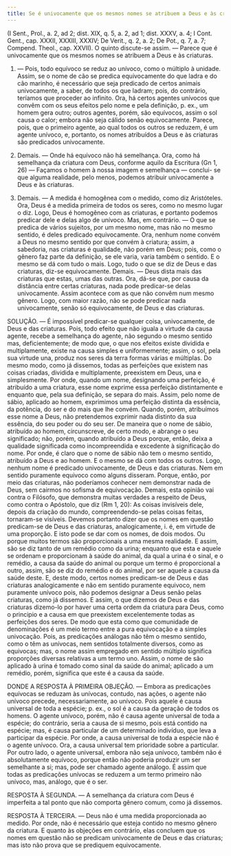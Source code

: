 ```yaml
---
title: Se é univocamente que os mesmos nomes se atribuem a Deus e às criaturas
---
```


(I Sent., Prol., a. 2, ad 2; dist. XIX, q. 5, a. 2, ad 1; dist. XXXV, a. 4; I Cont. Gent., cap. XXXII, XXXIII, XXXIV; De Verit., q. 2, a. 2; De Pot., q. 7, a. 7; Compend. Theol., cap. XXVII).
  O quinto discute-se assim. — Parece que é univocamente que os mesmos nomes se atribuem a Deus e às criaturas.  

1. — Pois, todo equívoco se reduz ao unívoco, como o múltiplo à unidade. Assim, se o nome de cão se predica equivocamente do que ladra e do cão marinho, é necessário que seja predicado de certos animais univocamente, a saber, de todos os que ladram; pois, do contrário, teríamos que proceder ao infinito. Ora, há certos agentes unívocos que convêm com os seus efeitos pelo nome e pela definição, p. ex., um homem gera outro; outros agentes, porém, são equívocos, assim o sol causa o calor; embora não seja cálido senão equivocamente. Parece, pois, que o primeiro agente, ao qual todos os outros se reduzem, é um agente unívoco, e, portanto, os nomes atribuídos a Deus e às criaturas são predicados univocamente.  

2. Demais. — Onde há equívoco não há semelhança. Ora, como há semelhança da criatura com Deus, conforme aquilo da Escritura (Gn 1, 26) — Façamos o homem à nossa imagem e semelhança — conclui- se que alguma realidade, pelo menos, podemos atribuir univocamente a Deus e às criaturas.  

3. Demais. — A medida é homogênea com o medido, como diz Aristóteles. Ora, Deus é a medida primeira de todos os seres, como no mesmo lugar o diz. Logo, Deus é homogêneo com as criaturas, e portanto podemos predicar dele e delas algo de unívoco.  Mas, em contrário. — O que se predica de vários sujeitos, por um mesmo nome, mas não no mesmo sentido, é deles predicado equivocamente. Ora, nenhum nome convém a Deus no mesmo sentido por que convém à criatura; assim, a sabedoria, nas criaturas é qualidade, não porém em Deus; pois, como o gênero faz parte da definição, se ele varia, varia também o sentido. E o mesmo se dá com tudo o mais. Logo, tudo o que se diz de Deus e das criaturas, diz-se equivocamente.  Demais. — Deus dista mais das criaturas que estas, umas das outras. Ora, dá-se que, por causa da distância entre certas criaturas, nada pode predicar-se delas univocamente. Assim acontece com as que não convêm num mesmo gênero. Logo, com maior razão, não se pode predicar nada univocamente, senão só equivocamente, de Deus e das criaturas. 

SOLUÇÃO. — É impossível predicar-se qualquer coisa, univocamente, de Deus e das criaturas. Pois, todo efeito que não iguala a virtude da causa agente, recebe a semelhança do agente, não segundo o mesmo sentido mas, deficientemente; de modo que, o que nos efeitos existe dividida e multiplamente, existe na causa simples e uniformemente; assim, o sol, pela sua virtude una, produz nos seres da terra formas várias e múltiplas. Do mesmo modo, como já dissemos, todas as perfeições que existem nas coisas criadas, dividida e multiplamente, preexistem em Deus, una e simplesmente. Por onde, quando um nome, designando uma perfeição, é atribuído a uma criatura, esse nome exprime essa perfeição distintamente e enquanto que, pela sua definição, se separa do mais. Assim, pelo nome de sábio, aplicado ao homem, exprimimos uma perfeição distinta da essência, da potência, do ser e do mais que lhe convém. Quando, porém, atribuímos esse nome a Deus, não pretendemos exprimir nada distinto da sua essência, do seu poder ou do seu ser. De maneira que o nome de sábio, atribuído ao homem, circunscreve, de certo modo, e abrange o seu significado; não, porém, quando atribuído a Deus porque, então, deixa a qualidade significada como incompreendida e excedente à significação do nome. Por onde, é claro que o nome de sábio não tem o mesmo sentido, atribuído a Deus e ao homem. E o mesmo se dá com todos os outros. Logo, nenhum nome é predicado univocamente, de Deus e das criaturas.  Nem em sentido puramente equivoco como alguns disseram. Porque, então, por meio das criaturas, não poderíamos conhecer nem demonstrar nada de Deus, sem cairmos no sofisma de equivocação. Demais, esta opinião vai contra o Filósofo, que demonstra muitas verdades a respeito de Deus, como contra o Apóstolo, que diz (Rm 1, 20): As coisas invisíveis dele, depois da criação do mundo, compreendendo-se pelas coisas feitas, tornaram-se visíveis.  Devemos portanto dizer que os nomes em questão predicam-se de Deus e das criaturas, analogicamente, i. é, em virtude de uma proporção. E isto pode se dar com os nomes, de dois modos. Ou porque muitos termos são proporcionais a uma mesma realidade. E assim, são se diz tanto de um remédio como da urina; enquanto que esta e aquele se ordenam e proporcionam à saúde do animal, da qual a urina é o sinal, e o remédio, a causa da saúde do animal ou porque um termo é proporcional a outro, assim, são se diz do remédio e do animal, por ser aquele a causa da saúde deste. E, deste modo, certos nomes predicam-se de Deus e das criaturas analogicamente e não em sentido puramente equivoco, nem puramente unívoco pois, não podemos designar a Deus senão pelas criaturas, como já dissemos.  E assim, o que dizemos de Deus e das criaturas dizemo-lo por haver uma certa ordem da criatura para Deus, como o principio e a causa em que preexistem excelentemente todas as perfeições dos seres. De modo que esta como que comunidade de denominações é um meio termo entre a pura equivocação e a simples univocação. Pois, as predicações análogas não têm o mesmo sentido, como o têm as unívocas, nem sentidos totalmente diversos, como as equivocas; mas, o nome assim empregado em sentido múltiplo significa proporções diversas relativas a um termo uno. Assim, o nome de são aplicado à urina é tomado como sinal da saúde do animal; aplicado a um remédio, porém, significa que este é a causa da saúde.  

DONDE A RESPOSTA À PRIMEIRA OBJEÇÃO. — Embora as predicações equívocas se reduzam às unívocas, contudo, nas ações, o agente não unívoco precede, necessariamente, ao unívoco. Pois aquele é causa universal de toda a espécie; p. ex., o sol é a causa da geração de todos os homens. O agente unívoco, porém, não é causa agente universal de toda a espécie; do contrário, seria a causa de si mesmo, pois está contido na espécie; mas, é causa particular de um determinado indivíduo, que leva a participar da espécie. Por onde, a causa universal de toda a espécie não é o agente unívoco. Ora, a causa universal tem prioridade sobre a particular. Por outro lado, o agente universal, embora não seja unívoco, também não é absolutamente equívoco, porque então não poderia produzir um ser semelhante a si; mas, pode ser chamado agente análogo. É assim que todas as predicações unívocas se reduzem a um termo primeiro não unívoco, mas, análogo, que é o ser.  

RESPOSTA À SEGUNDA. — A semelhança da criatura com Deus é imperfeita a tal ponto que não comporta gênero comum, como já dissemos.  

RESPOSTA À TERCEIRA. — Deus não é uma medida proporcionada ao medido. Por onde, não é necessário que esteja contido no mesmo gênero da criatura.  E quanto às objeções em contrário, elas concluem que os nomes em questão não se predicam univocamente de Deus e das criaturas; mas isto não prova que se prediquem equivocamente.